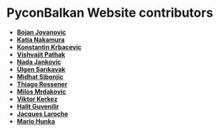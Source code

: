 PyconBalkan Website contributors
============================================

* **[Bojan Jovanovic](https://github.com/virogenesis)**
* **[Katia Nakamura](https://github.com/kolebre)**
* **[Konstantin Krbacevic](https://github.com/nadaj)**
* **[Vishvajit Pathak](https://github.com/VishvajitP)**
* **[Nada Jankovic](https://github.com/nadaj)**
* **[Ülgen Sarıkavak](https://github.com/ulgens)**
* **[Midhat Sibonjic](https://github.com/midhatstam)**
* **[Thiago Rossener](https://github.com/thiagorossener)**
* **[Milos Mrdakovic](https://github.com/mrdaak)**
* **[Viktor Kerkez](https://github.com/alefnula)**
* **[Halit Guvenilir](https://github.com/halitguvenilir)**
* **[Jacques Laroche](https://github.com/jlar0che)**
* **[Mario Hunka](https://github.com/maroshmka)**


 



